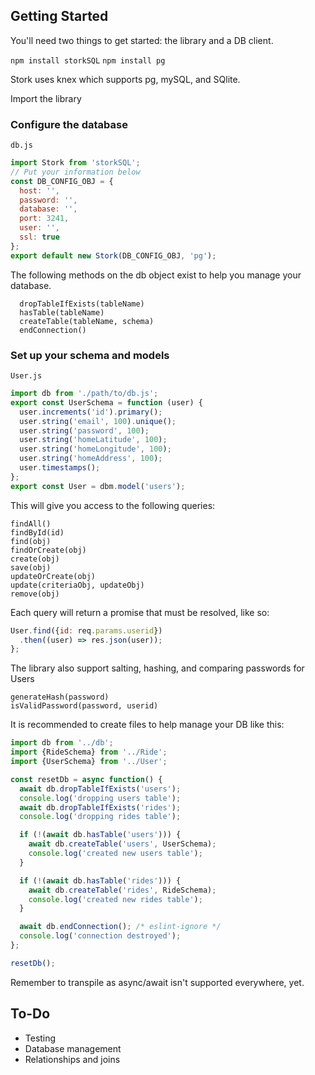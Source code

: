 ## Getting Started ##

You'll need two things to get started: the library and a DB client.

`npm install storkSQL`
`npm install pg`

Stork uses knex which supports pg, mySQL, and SQlite.

Import the library

### Configure the database ###

`db.js`
```javascript
import Stork from 'storkSQL';
// Put your information below
const DB_CONFIG_OBJ = {
  host: '',
  password: '',
  database: '',
  port: 3241,
  user: '',
  ssl: true
};
export default new Stork(DB_CONFIG_OBJ, 'pg');
```

The following methods on the db object exist to help you manage your database.
```
  dropTableIfExists(tableName)
  hasTable(tableName)
  createTable(tableName, schema)
  endConnection()
```

### Set up your schema and models ###
`User.js`
```javascript
import db from './path/to/db.js';
export const UserSchema = function (user) {
  user.increments('id').primary();
  user.string('email', 100).unique();
  user.string('password', 100);
  user.string('homeLatitude', 100);
  user.string('homeLongitude', 100);
  user.string('homeAddress', 100);
  user.timestamps();
};
export const User = dbm.model('users');
```

This will give you access to the following queries:
```
findAll()
findById(id)
find(obj)
findOrCreate(obj)
create(obj)
save(obj)
updateOrCreate(obj)
update(criteriaObj, updateObj)
remove(obj)
```

Each query will return a promise that must be resolved, like so:
```javascript
User.find({id: req.params.userid})
  .then((user) => res.json(user));
};
```

The library also support salting, hashing, and comparing passwords for Users
```
generateHash(password)
isValidPassword(password, userid)
```


It is recommended to create files to help manage your DB like this:
```javascript
import db from '../db';
import {RideSchema} from '../Ride';
import {UserSchema} from '../User';

const resetDb = async function() {
  await db.dropTableIfExists('users');
  console.log('dropping users table');
  await db.dropTableIfExists('rides');
  console.log('dropping rides table');

  if (!(await db.hasTable('users'))) {
    await db.createTable('users', UserSchema);
    console.log('created new users table');
  }

  if (!(await db.hasTable('rides'))) {
    await db.createTable('rides', RideSchema);
    console.log('created new rides table');
  }

  await db.endConnection(); /* eslint-ignore */
  console.log('connection destroyed');
};

resetDb();


```

Remember to transpile as async/await isn't supported everywhere, yet.


## To-Do ##
* Testing
* Database management
* Relationships and joins
